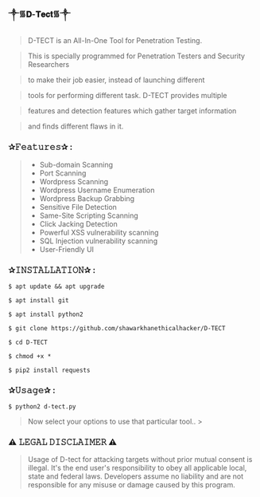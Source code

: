 ### ༒︎᯾𝐃-𝐓𝐞𝐜𝐭᯾༒︎

> D-TECT is an All-In-One Tool for Penetration Testing.   

> This is specially programmed for Penetration Testers and Security Researchers   

> to make their job easier, instead of launching different   

> tools for performing different task. D-TECT provides multiple   

> features and detection features which gather target information  

> and finds different flaws in it.  

### ✰𝙵𝚎𝚊𝚝𝚞𝚛𝚎𝚜✰ :  
> * Sub-domain Scanning  
> * Port Scanning  
> * Wordpress Scanning  
> * Wordpress Username Enumeration  
> * Wordpress Backup Grabbing  
> * Sensitive File Detection  
> * Same-Site Scripting Scanning  
> * Click Jacking Detection  
> * Powerful XSS vulnerability scanning  
> * SQL Injection vulnerability scanning  
> * User-Friendly UI  

### ✰𝙸𝙽𝚂𝚃𝙰𝙻𝙻𝙰𝚃𝙸𝙾𝙽✰ : 
``` 
$ apt update && apt upgrade  
```
```
$ apt install git   
```
```
$ apt install python2  
```
```
$ git clone https://github.com/shawarkhanethicalhacker/D-TECT  
```
```
$ cd D-TECT  
```
```
$ chmod +x *  
```
```
$ pip2 install requests  
```

### ✰𝚄𝚜𝚊𝚐𝚎✰ :  
```
$ python2 d-tect.py  
```
> Now select your options to use that particular tool.. > 

### ⚠️ 𝙻𝙴𝙶𝙰𝙻 𝙳𝙸𝚂𝙲𝙻𝙰𝙸𝙼𝙴𝚁 ⚠️ 
> Usage of D-tect for attacking targets without prior mutual consent is illegal. It's the end user's responsibility to obey all applicable local, state and federal laws. Developers assume no liability and are not responsible for any misuse or damage caused by this program.
